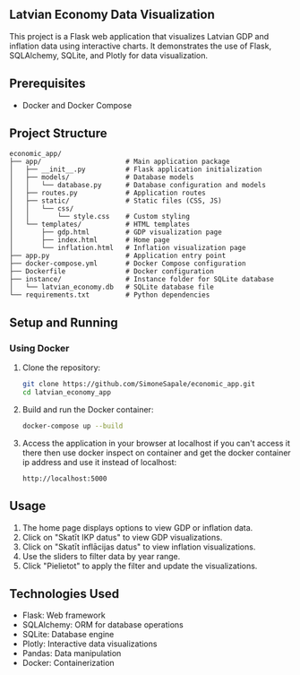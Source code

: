 ## Latvian Economy Data Visualization

This project is a Flask web application that visualizes Latvian GDP and inflation data using interactive charts. It demonstrates the use of Flask, SQLAlchemy, SQLite, and Plotly for data visualization.

## Prerequisites

- Docker and Docker Compose

## Project Structure

```
economic_app/
├── app/                     # Main application package
│   ├── __init__.py          # Flask application initialization
│   ├── models/              # Database models
│   │   └── database.py      # Database configuration and models
│   ├── routes.py            # Application routes
│   ├── static/              # Static files (CSS, JS)
│   │   └── css/
│   │       └── style.css    # Custom styling
│   └── templates/           # HTML templates
│       ├── gdp.html         # GDP visualization page
│       ├── index.html       # Home page
│       └── inflation.html   # Inflation visualization page
├── app.py                   # Application entry point
├── docker-compose.yml       # Docker Compose configuration
├── Dockerfile               # Docker configuration
├── instance/                # Instance folder for SQLite database
│   └── latvian_economy.db   # SQLite database file
└── requirements.txt         # Python dependencies
```

## Setup and Running

### Using Docker 

1. Clone the repository:
   ```bash
   git clone https://github.com/SimoneSapale/economic_app.git 
   cd latvian_economy_app
   ```

2. Build and run the Docker container:
   ```bash
   docker-compose up --build
   ```

3. Access the application in your browser at localhost if you can't access it there then use docker inspect on container and get the docker container ip address and use it instead of localhost:
   ```
   http://localhost:5000
   ```

## Usage

1. The home page displays options to view GDP or inflation data.
2. Click on "Skatīt IKP datus" to view GDP visualizations.
3. Click on "Skatīt inflācijas datus" to view inflation visualizations.
4. Use the sliders to filter data by year range.
5. Click "Pielietot" to apply the filter and update the visualizations.

## Technologies Used

- Flask: Web framework
- SQLAlchemy: ORM for database operations
- SQLite: Database engine
- Plotly: Interactive data visualizations
- Pandas: Data manipulation
- Docker: Containerization
